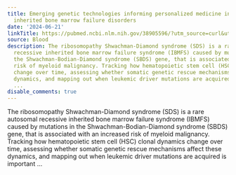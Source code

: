 ```yaml
---
title: Emerging genetic technologies informing personalized medicine in SDS and other
  inherited bone marrow failure disorders
date: '2024-06-21'
linkTitle: https://pubmed.ncbi.nlm.nih.gov/38905596/?utm_source=curl&utm_medium=rss&utm_campaign=journals&utm_content=7603509&fc=None&ff=20240622182853&v=2.18.0.post9+e462414
source: Blood
description: The ribosomopathy Shwachman-Diamond syndrome (SDS) is a rare autosomal
  recessive inherited bone marrow failure syndrome (IBMFS) caused by mutations in
  the Shwachman-Bodian-Diamond syndrome (SBDS) gene, that is associated with an increased
  risk of myeloid malignancy. Tracking how hematopoietic stem cell (HSC) clonal dynamics
  change over time, assessing whether somatic genetic rescue mechanisms affect these
  dynamics, and mapping out when leukemic driver mutations are acquired is important
  ...
disable_comments: true
---
```

The ribosomopathy Shwachman-Diamond syndrome (SDS) is a rare autosomal recessive inherited bone marrow failure syndrome (IBMFS) caused by mutations in the Shwachman-Bodian-Diamond syndrome (SBDS) gene, that is associated with an increased risk of myeloid malignancy. Tracking how hematopoietic stem cell (HSC) clonal dynamics change over time, assessing whether somatic genetic rescue mechanisms affect these dynamics, and mapping out when leukemic driver mutations are acquired is important ...